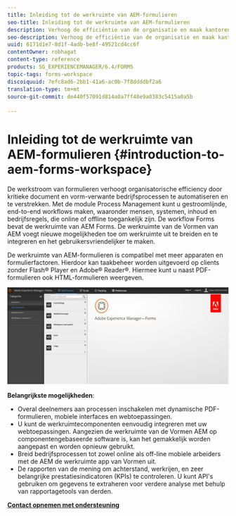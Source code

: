 ```yaml
---
title: Inleiding tot de werkruimte van AEM-formulieren
seo-title: Inleiding tot de werkruimte van AEM-formulieren
description: Verhoog de efficiëntie van de organisatie en maak kantoren zonder papieren door de automatisering van bedrijfsprocessen met LiveCycle AEM Forms-werkruimte.
seo-description: Verhoog de efficiëntie van de organisatie en maak kantoren zonder papieren door de automatisering van bedrijfsprocessen met LiveCycle AEM Forms-werkruimte.
uuid: 6171d1e7-8d1f-4adb-be8f-49521cd4cc6f
contentOwner: robhagat
content-type: reference
products: SG_EXPERIENCEMANAGER/6.4/FORMS
topic-tags: forms-workspace
discoiquuid: 7efc8ad6-2bb1-41a6-ac0b-7f8ddddbf2a6
translation-type: tm+mt
source-git-commit: de440f57091d814a0a7ff48e9a0383c5415a0a5b

---
```



# Inleiding tot de werkruimte van AEM-formulieren {#introduction-to-aem-forms-workspace}

De werkstroom van formulieren verhoogt organisatorische efficiency door kritieke document en vorm-verwante bedrijfsprocessen te automatiseren en te verstrekken. Met de module Process Management kunt u gestroomlijnde, end-to-end workflows maken, waaronder mensen, systemen, inhoud en bedrijfsregels, die online of offline toegankelijk zijn. De workflow Forms bevat de werkruimte van AEM Forms. De werkruimte van de Vormen van AEM voegt nieuwe mogelijkheden toe om werkruimte uit te breiden en te integreren en het gebruikersvriendelijker te maken.

De werkruimte van AEM-formulieren is compatibel met meer apparaten en formulierfactoren. Hierdoor kan taakbeheer worden uitgevoerd op clients zonder Flash® Player en Adobe® Reader®. Hiermee kunt u naast PDF-formulieren ook HTML-formulieren weergeven.

![html-ws](assets/html-ws.png)

**Belangrijkste mogelijkheden**:

* Overal deelnemers aan processen inschakelen met dynamische PDF-formulieren, mobiele interfaces en webtoepassingen.
* U kunt de werkruimtecomponenten eenvoudig integreren met uw webtoepassingen. Aangezien de werkruimte van de Vormen AEM op componentengebaseerde software is, kan het gemakkelijk worden aangepast en worden opnieuw gebruikt.
* Breid bedrijfsprocessen tot zowel online als off-line mobiele arbeiders met de AEM de werkruimte app van Vormen uit.
* De rapporten van de mening om achterstand, werkrijen, en zeer belangrijke prestatiesindicatoren (KPIs) te controleren. U kunt API&#39;s gebruiken om gegevens te extraheren voor verdere analyse met behulp van rapportagetools van derden.

**[Contact opnemen met ondersteuning](https://www.adobe.com/account/sign-in.supportportal.html)**
